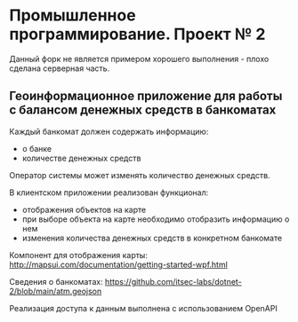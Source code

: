 # Промышленное программирование. Проект № 2

Данный форк не является примером хорошего выполнения - плохо сделана серверная часть.

## Геоинформационное приложение для работы с балансом денежных средств в банкоматах
Каждый банкомат должен содержать информацию:
- о банке
- количестве денежных средств

Оператор системы может изменять количество денежных средств.

В клиентском приложении реализован функционал:
- отображения объектов на карте
- при выборе объекта на карте необходимо отобразить информацию о нем
- изменения количества денежных средств в конкретном банкомате

Компонент для отображения карты: http://mapsui.com/documentation/getting-started-wpf.html

Сведения о банкоматах: https://github.com/itsec-labs/dotnet-2/blob/main/atm.geojson

Реализация доступа к данным выполнена с использованием OpenAPI  